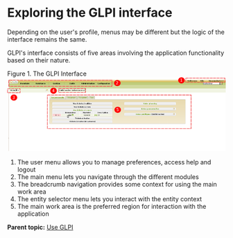 Exploring the GLPI interface
============================

Depending on the user's profile, menus may be different but the logic of
the interface remains the same.

GLPI's interface consists of five areas involving the application
functionality based on their nature.

Figure 1. The GLPI Interface ![image](../image/interface.png)

1.  The user menu allows you to manage preferences, access help and
    logout
2.  The main menu lets you navigate through the different modules
3.  The breadcrumb navigation provides some context for using the main
    work area
4.  The entity selector menu lets you interact with the entity context
5.  The main work area is the preferred region for interaction with the
    application

**Parent topic:** [Use GLPI](../glpi/use.html "Use GLPI")
